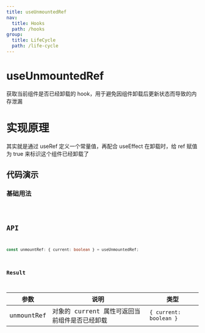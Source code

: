 ```yaml
---
title: useUnmountedRef
nav:
  title: Hooks
  path: /hooks
group:
  title: LifeCycle
  path: /life-cycle
---
```


# useUnmountedRef

获取当前组件是否已经卸载的 hook，用于避免因组件卸载后更新状态而导致的内存泄漏

# 实现原理

其实就是通过 useRef 定义一个常量值，再配合 useEffect 在卸载时，给 ref 赋值为 true 来标识这个组件已经卸载了

## 代码演示

### 基础用法

<code src="./demo/demo1.tsx" />

## API

```typescript
const unmountRef: { current: boolean } = useUnmountedRef;
```

### Result

| 参数       | 说明                                          | 类型                   |
| ---------- | --------------------------------------------- | ---------------------- |
| unmountRef | 对象的 current 属性可返回当前组件是否已经卸载 | `{ current: boolean }` |

